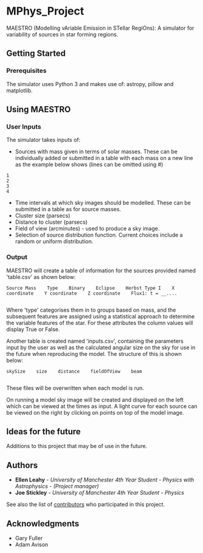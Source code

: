 # MPhys_Project

MAESTRO (Modelling vAriable Emission in STellar RegiOns): A simulator for variability of sources in star forming regions.

## Getting Started

### Prerequisites

The simulator uses Python 3 and makes use of: astropy, pillow and matplotlib.


## Using MAESTRO

### User Inputs

The simulator takes inputs of:
* Sources with mass given in terms of solar masses. These can be individually added or submitted in a table with each mass on a new line as the example below shows (lines can be omitted using #)

```
1
2
3
4

```

* Time intervals at which sky images should be modelled. These can be submitted in a table as for source masses.
* Cluster size (parsecs)
* Distance to cluster (parsecs)
* Field of view (arcminutes) -  used to produce a sky image.
* Selection of source distribution function. Current choices include a random or uniform distribution.

### Output

MAESTRO will create a table of information for the sources provided named 'table.csv' as shown below:

```
Source Mass    Type    Binary    Eclipse    Herbst Type I    X coordinate    Y coordinate    Z coordinate    Flux1: t = __.... 


```

Where 'type' categorises them in to groups based on mass, and the subsequent features are assigned using a statistical approach to determine the variable features of the star. For these attributes the column values will display True or False. 

Another table is created named 'inputs.csv', containing the parameters input by the user as well as the calculated angular size on the sky for use in the future when reproducing the model. The structure of this is shown below:

```
skySize    size    distance    fieldOfView    beam


```
These files will be overwritten when each model is run.


On running a model sky image will be created and displayed on the left which can be viewed at the times as input. A light curve for each source can be viewed on the right by clicking on points on top of the model image.

## Ideas for the future

Additions to this project that may be of use in the future.

## Authors

* **Ellen Leahy** - *University of Manchester 4th Year Student - Physics with Astrophysics* - *(Project manager)*
* **Joe Stickley** - *University of Manchester 4th Year Student - Physics*

See also the list of [contributors](https://github.com/ellenleahy-95/mphys_project/contributors) who participated in this project.

## Acknowledgments

* Gary Fuller
* Adam Avison
